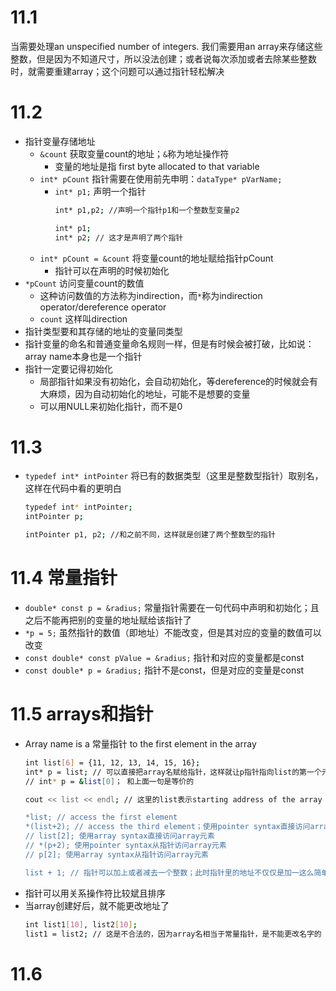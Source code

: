 # 11.1
当需要处理an unspecified number of integers. 我们需要用an array来存储这些整数，但是因为不知道尺寸，所以没法创建；或者说每次添加或者去除某些整数时，就需要重建array；这个问题可以通过指针轻松解决

# 11.2
- 指针变量存储地址
  - `&count` 获取变量count的地址；`&`称为地址操作符
    - 变量的地址是指 first byte allocated to that variable
  - `int* pCount` 指针需要在使用前先申明：`dataType* pVarName;`
    - `int* p1;` 声明一个指针
      ```bash
      int* p1,p2; //声明一个指针p1和一个整数型变量p2

      int* p1;
      int* p2; // 这才是声明了两个指针
      ```
  - `int* pCount = &count` 将变量count的地址赋给指针pCount
    - 指针可以在声明的时候初始化
- `*pCount` 访问变量count的数值
  - 这种访问数值的方法称为indirection，而`*`称为indirection operator/dereference operator
  - `count` 这样叫direction
- 指针类型要和其存储的地址的变量同类型
- 指针变量的命名和普通变量命名规则一样，但是有时候会被打破，比如说：array name本身也是一个指针
- 指针一定要记得初始化
  - 局部指针如果没有初始化，会自动初始化，等dereference的时候就会有大麻烦，因为自动初始化的地址，可能不是想要的变量
  - 可以用NULL来初始化指针，而不是0

# 11.3 
- `typedef int* intPointer` 将已有的数据类型（这里是整数型指针）取别名，这样在代码中看的更明白
  ```bash
  typedef int* intPointer;
  intPointer p;

  intPointer p1, p2; //和之前不同，这样就是创建了两个整数型的指针
  ```
# 11.4 常量指针
- `double* const p = &radius;` 常量指针需要在一句代码中声明和初始化；且之后不能再把别的变量的地址赋给该指针了
- `*p = 5;` 虽然指针的数值（即地址）不能改变，但是其对应的变量的数值可以改变
- `const double* const pValue = &radius;` 指针和对应的变量都是const
- `const double* p = &radius;` 指针不是const，但是对应的变量是const

# 11.5 arrays和指针
- Array name is a 常量指针 to the first element in the array
  ```bash
  int list[6] = {11, 12, 13, 14, 15, 16};
  int* p = list; // 可以直接把array名赋给指针，这样就让p指针指向list的第一个元素；而不是像普通变量那样用`&`将变量地址赋给指针
  // int* p = &list[0]； 和上面一句是等价的
  
  cout << list << endl; // 这里的list表示starting address of the array

  *list; // access the first element
  *(list+2); // access the third element；使用pointer syntax直接访问array元素
  // list[2]; 使用array syntax直接访问array元素
  // *(p+2); 使用pointer syntax从指针访问array元素
  // p[2]; 使用array syntax从指针访问array元素

  list + 1; // 指针可以加上或者减去一个整数；此时指针里的地址不仅仅是加一这么简单，而是会加上 1倍的 int类型的长度
  ```
- 指针可以用关系操作符比较斌且排序
- 当array创建好后，就不能更改地址了
  ```bash
  int list1[10], list2[10];
  list1 = list2; // 这是不合法的，因为array名相当于常量指针，是不能更改名字的
  ```
# 11.6 
    
